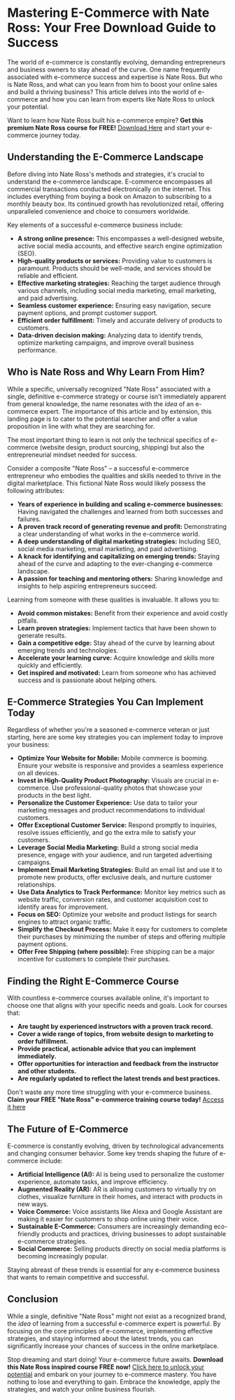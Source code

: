# Mastering E-Commerce with Nate Ross: Your Free Download Guide to Success

The world of e-commerce is constantly evolving, demanding entrepreneurs and business owners to stay ahead of the curve. One name frequently associated with e-commerce success and expertise is Nate Ross. But who is Nate Ross, and what can you learn from him to boost your online sales and build a thriving business? This article delves into the world of e-commerce and how you can learn from experts like Nate Ross to unlock your potential.

Want to learn how Nate Ross built his e-commerce empire? **Get this premium Nate Ross course for FREE!** [Download Here](https://udemywork.com/nate-ross) and start your e-commerce journey today.

## Understanding the E-Commerce Landscape

Before diving into Nate Ross's methods and strategies, it's crucial to understand the e-commerce landscape. E-commerce encompasses all commercial transactions conducted electronically on the internet. This includes everything from buying a book on Amazon to subscribing to a monthly beauty box. Its continued growth has revolutionized retail, offering unparalleled convenience and choice to consumers worldwide.

Key elements of a successful e-commerce business include:

*   **A strong online presence:** This encompasses a well-designed website, active social media accounts, and effective search engine optimization (SEO).
*   **High-quality products or services:** Providing value to customers is paramount. Products should be well-made, and services should be reliable and efficient.
*   **Effective marketing strategies:** Reaching the target audience through various channels, including social media marketing, email marketing, and paid advertising.
*   **Seamless customer experience:** Ensuring easy navigation, secure payment options, and prompt customer support.
*   **Efficient order fulfillment:** Timely and accurate delivery of products to customers.
*   **Data-driven decision making:** Analyzing data to identify trends, optimize marketing campaigns, and improve overall business performance.

## Who is Nate Ross and Why Learn From Him?

While a specific, universally recognized "Nate Ross" associated with a single, definitive e-commerce strategy or course isn't immediately apparent from general knowledge, the name resonates with the *idea* of an e-commerce expert. The importance of this article and by extension, this landing page is to cater to the potential searcher and offer a value proposition in line with what they are searching for.

The most important thing to learn is not only the technical specifics of e-commerce (website design, product sourcing, shipping) but also the entrepreneurial mindset needed for success.

Consider a composite "Nate Ross" – a successful e-commerce entrepreneur who embodies the qualities and skills needed to thrive in the digital marketplace. This fictional Nate Ross would likely possess the following attributes:

*   **Years of experience in building and scaling e-commerce businesses:** Having navigated the challenges and learned from both successes and failures.
*   **A proven track record of generating revenue and profit:** Demonstrating a clear understanding of what works in the e-commerce world.
*   **A deep understanding of digital marketing strategies:** Including SEO, social media marketing, email marketing, and paid advertising.
*   **A knack for identifying and capitalizing on emerging trends:** Staying ahead of the curve and adapting to the ever-changing e-commerce landscape.
*   **A passion for teaching and mentoring others:** Sharing knowledge and insights to help aspiring entrepreneurs succeed.

Learning from someone with these qualities is invaluable. It allows you to:

*   **Avoid common mistakes:** Benefit from their experience and avoid costly pitfalls.
*   **Learn proven strategies:** Implement tactics that have been shown to generate results.
*   **Gain a competitive edge:** Stay ahead of the curve by learning about emerging trends and technologies.
*   **Accelerate your learning curve:** Acquire knowledge and skills more quickly and efficiently.
*   **Get inspired and motivated:** Learn from someone who has achieved success and is passionate about helping others.

## E-Commerce Strategies You Can Implement Today

Regardless of whether you're a seasoned e-commerce veteran or just starting, here are some key strategies you can implement today to improve your business:

*   **Optimize Your Website for Mobile:** Mobile commerce is booming. Ensure your website is responsive and provides a seamless experience on all devices.
*   **Invest in High-Quality Product Photography:** Visuals are crucial in e-commerce. Use professional-quality photos that showcase your products in the best light.
*   **Personalize the Customer Experience:** Use data to tailor your marketing messages and product recommendations to individual customers.
*   **Offer Exceptional Customer Service:** Respond promptly to inquiries, resolve issues efficiently, and go the extra mile to satisfy your customers.
*   **Leverage Social Media Marketing:** Build a strong social media presence, engage with your audience, and run targeted advertising campaigns.
*   **Implement Email Marketing Strategies:** Build an email list and use it to promote new products, offer exclusive deals, and nurture customer relationships.
*   **Use Data Analytics to Track Performance:** Monitor key metrics such as website traffic, conversion rates, and customer acquisition cost to identify areas for improvement.
*   **Focus on SEO:** Optimize your website and product listings for search engines to attract organic traffic.
*   **Simplify the Checkout Process:** Make it easy for customers to complete their purchases by minimizing the number of steps and offering multiple payment options.
*   **Offer Free Shipping (where possible):** Free shipping can be a major incentive for customers to complete their purchases.

## Finding the Right E-Commerce Course

With countless e-commerce courses available online, it's important to choose one that aligns with your specific needs and goals. Look for courses that:

*   **Are taught by experienced instructors with a proven track record.**
*   **Cover a wide range of topics, from website design to marketing to order fulfillment.**
*   **Provide practical, actionable advice that you can implement immediately.**
*   **Offer opportunities for interaction and feedback from the instructor and other students.**
*   **Are regularly updated to reflect the latest trends and best practices.**

Don't waste any more time struggling with your e-commerce business. **Claim your FREE "Nate Ross" e-commerce training course today!** [Access it here](https://udemywork.com/nate-ross)

## The Future of E-Commerce

E-commerce is constantly evolving, driven by technological advancements and changing consumer behavior. Some key trends shaping the future of e-commerce include:

*   **Artificial Intelligence (AI):** AI is being used to personalize the customer experience, automate tasks, and improve efficiency.
*   **Augmented Reality (AR):** AR is allowing customers to virtually try on clothes, visualize furniture in their homes, and interact with products in new ways.
*   **Voice Commerce:** Voice assistants like Alexa and Google Assistant are making it easier for customers to shop online using their voice.
*   **Sustainable E-Commerce:** Consumers are increasingly demanding eco-friendly products and practices, driving businesses to adopt sustainable e-commerce strategies.
*   **Social Commerce:** Selling products directly on social media platforms is becoming increasingly popular.

Staying abreast of these trends is essential for any e-commerce business that wants to remain competitive and successful.

## Conclusion

While a single, definitive "Nate Ross" might not exist as a recognized brand, the *idea* of learning from a successful e-commerce expert is powerful. By focusing on the core principles of e-commerce, implementing effective strategies, and staying informed about the latest trends, you can significantly increase your chances of success in the online marketplace.

Stop dreaming and start doing! Your e-commerce future awaits. **Download this Nate Ross inspired course FREE now!** [Click here to unlock your potential](https://udemywork.com/nate-ross) and embark on your journey to e-commerce mastery. You have nothing to lose and everything to gain. Embrace the knowledge, apply the strategies, and watch your online business flourish.
